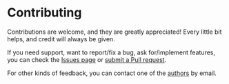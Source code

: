 # Contributing

Contributions are welcome, and they are greatly appreciated! Every little bit helps, and credit will always be given.

If you need support, want to report/fix a bug, ask for/implement features, you can check the
[Issues page](https://github.com/tl-sapienza/hoa2dot/issues)
or [submit a Pull request](https://github.com/tl-sapienza/hoa2dot/pulls).

For other kinds of feedback, you can contact one of the
[authors](./authors.md) by email.
